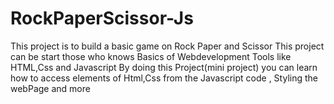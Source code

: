 # RockPaperScissor-Js
This project is to build  a basic game on Rock Paper and Scissor
This project can be start those who knows Basics of Webdevelopment Tools like HTML,Css and Javascript 
By doing this Project(mini project) you can learn how to access elements of Html,Css from the Javascript code , Styling the webPage and more
